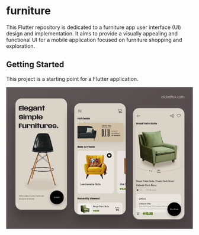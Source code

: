 # furniture
 
 This Flutter repository is dedicated to a furniture app user interface (UI) design and implementation. It aims to provide a visually appealing and functional UI for a mobile application focused on furniture shopping and exploration.
## Getting Started

This project is a starting point for a Flutter application.

 ![poster!](assets/images/poster.png)
